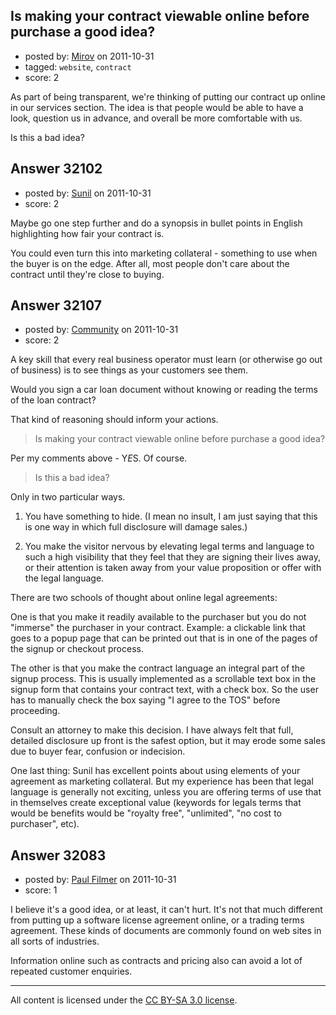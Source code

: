 ## Is making your contract viewable online before purchase a good idea?

- posted by: [Mirov](https://stackexchange.com/users/-1/13062-mirov) on 2011-10-31
- tagged: `website`, `contract`
- score: 2

As part of being transparent, we're thinking of putting our contract up online in our services section. The idea is that people would be able to have a look, question us in advance, and overall be more comfortable with us.

Is this a bad idea?


## Answer 32102

- posted by: [Sunil](https://stackexchange.com/users/-1/14124-sunil) on 2011-10-31
- score: 2

Maybe go one step further and do a synopsis in bullet points in English highlighting how fair your contract is. 

You could even turn this into marketing collateral - something to use when the buyer is on the edge.  After all, most people don't care about the contract until they're close to buying.


## Answer 32107

- posted by: [Community](https://stackexchange.com/users/-1/-1-community) on 2011-10-31
- score: 2

A key skill that every real business operator must learn (or otherwise go out of business) is to see things as your customers see them.

Would you sign a car loan document without knowing or reading the terms of the loan contract?

That kind of reasoning should inform your actions. 

> Is making your contract viewable online before purchase a good idea?

Per my comments above - Y*E*S. Of course. 

> Is this a bad idea?

Only in two particular ways. 

1) You have something to hide. (I mean no insult, I am just saying that this is one way in which full disclosure will damage sales.)

2) You make the visitor nervous by elevating legal terms and language to such a high visibility that they feel that they are signing their lives away, or their attention is taken away from your value proposition or offer with the legal language. 

There are two schools of thought about online legal agreements:

One is that you make it readily available to the purchaser but you do not "immerse" the purchaser in your contract. Example: a clickable link that goes to a popup page that can be printed out that is in one of the pages of the signup or checkout process.

The other is that you make the contract language an integral part of the signup process. This is usually implemented as a scrollable text box in the signup form that contains your contract text, with a check box. So the user has to manually check the box saying "I agree to the TOS" before proceeding. 

Consult an attorney to make this decision. I have always felt that full, detailed disclosure up front is the safest option, but it may erode some sales due to buyer fear, confusion or indecision. 

One last thing: Sunil has excellent points about using elements of your agreement as marketing collateral. But my experience has been that legal language is generally not exciting, unless you are offering terms of use that in themselves create exceptional value (keywords for legals terms that would be benefits would be "royalty free", "unlimited", "no cost to purchaser", etc). 


## Answer 32083

- posted by: [Paul Filmer](https://stackexchange.com/users/-1/14049-paul-filmer) on 2011-10-31
- score: 1

I believe it's a good idea, or at least, it can't hurt. It's not that much different from putting up a software license agreement online, or a trading terms agreement. These kinds of documents are commonly found on web sites in all sorts of industries.

Information online such as contracts and pricing also can avoid a lot of repeated customer enquiries.







---

All content is licensed under the [CC BY-SA 3.0 license](https://creativecommons.org/licenses/by-sa/3.0/).
